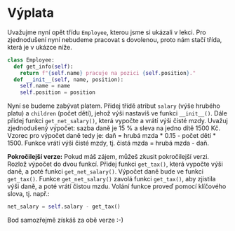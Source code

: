 # Výplata

Uvažujme nyní opět třídu `Employee`, kterou jsme si ukázali v lekci. Pro zjednodušení nyní nebudeme pracovat s dovolenou, proto nám stačí třída, která je v ukázce níže.

```python
class Employee:
  def get_info(self):
    return f"{self.name} pracuje na pozici {self.position}."
  def __init__(self, name, position):
    self.name = name
    self.position = position
```

Nyní se budeme zabývat platem. Přidej třídě atribut `salary` (výše hrubého platu) a `children` (počet dětí), jehož výši nastavíš ve funkci `__init__()`. Dále přidej funkci `get_net_salary()`, která vypočte a vrátí výši čisté mzdy. Uvažuj zjednodušený výpočet: sazba daně je 15 % a sleva na jedno dítě 1500 Kč. Vzorec pro výpočet daně tedy je: daň = hrubá mzda * 0.15 - počet dětí * 1500. Funkce vrátí výši čisté mzdy, tj. čistá mzda = hrubá mzda - daň.

**Pokročilejší verze:** Pokud máš zájem, můžeš zkusit pokročilejší verzi. Rozlož výpočet do dvou funkcí. Přidej funkci `get_tax()`, která vypočte výši daně, a poté funkci `get_net_salary()`. Výpočet daně bude ve funkci `get_tax()`. Funkce `get_net_salary()` zavolá funkci `get_tax()`, aby zjistila výši daně, a poté vrátí čistou mzdu. Volání funkce proveď pomocí klíčového slova, tj. např.:

```python
net_salary = self.salary - get_tax()
```

Bod samozřejmě získáš za obě verze :-)
